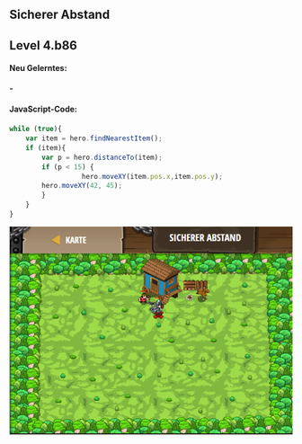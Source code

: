 ## **Sicherer Abstand**
## Level 4.b86

#### Neu Gelerntes:
<b>-</b>

[comment]: <> (Was wurde gelernt und wie funktioniert die Technik?)

#### JavaScript-Code:
```js
while (true){
    var item = hero.findNearestItem();
    if (item){
        var p = hero.distanceTo(item);
        if (p < 15) {
                  hero.moveXY(item.pos.x,item.pos.y);
        hero.moveXY(42, 45);
        }
    }
}
```
![image](lvl4_b86.png)